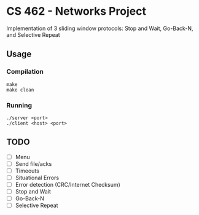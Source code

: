 # CS 462 - Networks Project
Implementation of 3 sliding window protocols: Stop and Wait, Go-Back-N, and Selective Repeat

## Usage

### Compilation
```
make
make clean
```

### Running
```
./server <port>
./client <host> <port>
```

## TODO
- [ ] Menu
- [ ] Send file/acks
- [ ] Timeouts
- [ ] Situational Errors
- [ ] Error detection (CRC/Internet Checksum)
- [ ] Stop and Wait
- [ ] Go-Back-N
- [ ] Selective Repeat
